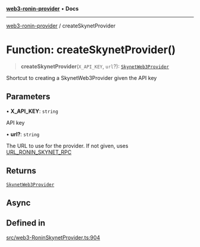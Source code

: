 [**web3-ronin-provider**](../README.md) • **Docs**

***

[web3-ronin-provider](../globals.md) / createSkynetProvider

# Function: createSkynetProvider()

> **createSkynetProvider**(`X_API_KEY`, `url`?): [`SkynetWeb3Provider`](../classes/SkynetWeb3Provider.md)

Shortcut to creating a SkynetWeb3Provider given the API key

## Parameters

• **X\_API\_KEY**: `string`

API key

• **url?**: `string`

The URL to use for the provider. If not given, uses [URL_RONIN_SKYNET_RPC](../variables/URL_RONIN_SKYNET_RPC.md)

## Returns

[`SkynetWeb3Provider`](../classes/SkynetWeb3Provider.md)

## Async

## Defined in

[src/web3-RoninSkynetProvider.ts:904](https://github.com/chuacw/web3-ronin-provider/blob/5e9462adf1edb8f1f7982dc5f4e5bd7094a4d6eb/src/web3-RoninSkynetProvider.ts#L904)
